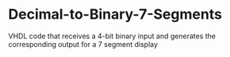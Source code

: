 # Decimal-to-Binary-7-Segments
VHDL code that receives a 4-bit binary input and generates the corresponding output for a 7 segment display
